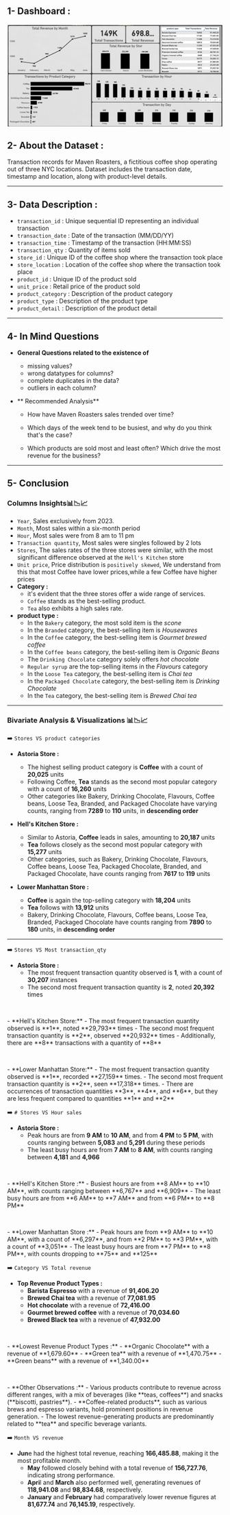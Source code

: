 ## 1- Dashboard :
  <p float="left">
  <img src='resources/image.png'/>
</p>

## 2- About the Dataset :
Transaction records for Maven Roasters, a fictitious coffee shop operating out of three NYC locations. Dataset includes the transaction date, timestamp and location, along with product-level details.
____________________________________________________________________________
## 3- Data Description :
- `transaction_id` : Unique sequential ID representing an individual transaction
- `transaction_date` : Date of the transaction (MM/DD/YY)
- `transaction_time` : Timestamp of the transaction (HH:MM:SS)
- `transaction_qty` : Quantity of items sold
- `store_id` : Unique ID of the coffee shop where the transaction took place
- `store_location` : Location of the coffee shop where the transaction took place
- `product_id` : Unique ID of the product sold
- `unit_price` : Retail price of the product sold
- `product_category` : Description of the product category
- `product_type` : Description of the product type
- `product_detail` : Description of the product detail
_________________________________________________________________________________
## 4- In Mind Questions
- **General Questions related to the existence of**
  - missing values?
  - wrong datatypes for columns?
  - complete duplicates in the data?
  - outliers in each column?
  
- ** Recommended Analysis**
    - How have Maven Roasters sales trended over time?

    - Which days of the week tend to be busiest, and why do you think that's the case?

    - Which products are sold most and least often? Which drive the most revenue for the business?
________________________________________________________________________________
## 5- Conclusion

### Columns Insights📊📉📈
- `Year`, Sales exclusively from 2023.
- `Month`, Most sales within a six-month period 
- `Hour`, Most sales were from 8 am to 11 pm
- `Transaction quantity`, Most sales were singles followed by 2 lots
- `Stores`, The sales rates of the three stores were similar, with the most significant difference observed at the `Hell's Kitchen` store
- `Unit price`, Price distribution is `positively skewed`, We understand from this that most Coffee have lower prices,while a few Coffee have higher prices
- **Category :**
     - it's evident that the three stores offer a wide range of services.
     - `Coffee` stands as the best-selling product.
     - `Tea` also exhibits a high sales rate.
- **product type :**
     - In the `Bakery` category, the most sold item is the *scone*
     - In the `Branded` category, the best-selling item is *Housewares*
     - In the `Coffee` category, the best-selling item is *Gourmet brewed coffee*
     - In the `Coffee beans` category, the best-selling item is *Organic Beans*
     - The `Drinking Chocolate` category solely offers *hot chocolate*
     - `Regular syrup` are the top-selling items in the *Flavours* category
     - In the `Loose Tea` category, the best-selling item is *Chai tea*
     - In the `Packaged Chocolate` category, the best-selling item is *Drinking Chocolate*
     - In the `Tea` category, the best-selling item is *Brewed Chai tea*
________________________________________________________________________________ 
### Bivariate Analysis & Visualizations 📊📉📈

➡️ `Stores VS product categories`
- **Astoria Store :** 
    - The highest selling product category is **Coffee** with a count of **20,025** units
    - Following Coffee, **Tea** stands as the second most popular category with a count of **16,260** units
    - Other categories like Bakery, Drinking Chocolate, Flavours, Coffee beans, Loose Tea, Branded, and Packaged Chocolate have varying counts, ranging from **7289** to **110** units, in **descending order**

- **Hell's Kitchen Store :**
    - Similar to Astoria, **Coffee** leads in sales, amounting to **20,187** units
    - **Tea** follows closely as the second most popular category with **15,277** units
    - Other categories, such as Bakery, Drinking Chocolate, Flavours, Coffee beans, Loose Tea, Packaged Chocolate, Branded, and Packaged Chocolate, have counts ranging from **7617** to **119** units  

- **Lower Manhattan Store :**
    - **Coffee** is again the top-selling category with **18,204** units
    - **Tea** follows with **13,912** units
    - Bakery, Drinking Chocolate, Flavours, Coffee beans, Loose Tea, Branded, Packaged Chocolate have counts ranging from **7890** to **180** units, in **descending order**
________________________________________________________________________________
➡️ `Stores VS Most transaction_qty`
- **Astoria Store :**
    - The most frequent transaction quantity observed is **1**, with a count of **30,207** instances
    - The second most frequent transaction quantity is **2**, noted **20,392** times
<p>&nbsp;</p>
- **Hell's Kitchen Store:**
    - The most frequent transaction quantity observed is **1**, noted **29,793** times
    - The second most frequent transaction quantity is **2**, observed **20,932** times
    - Additionally, there are **8** transactions with a quantity of **8**
<p>&nbsp;</p>
- **Lower Manhattan Store:**
    - The most frequent transaction quantity observed is **1**, recorded **27,159** times.
    - The second most frequent transaction quantity is **2**, seen **17,318** times.
    - There are occurrences of transaction quantities **3**, **4**, and **6**, but they are less frequent compared to quantities **1** and **2**

➡️ `# Stores VS Hour sales`
- **Astoria Store :**
    - Peak hours are from **9 AM** to **10 AM**, and from **4 PM** to **5 PM**, with counts ranging between **5,083** and **5,291** during these periods
    - The least busy hours are from **7 AM** to **8 AM**, with counts ranging between **4,181** and **4,966**
<p>&nbsp;</p>
- **Hell's Kitchen Store :**
    - Busiest hours are from **8 AM** to **10 AM**, with counts ranging between **6,767** and **6,909**
    - The least busy hours are from **6 AM** to **7 AM** and from **6 PM** to **8 PM**
<p>&nbsp;</p>
- **Lower Manhattan Store :**
    - Peak hours are from **9 AM** to **10 AM**, with a count of **6,297**, and from **2 PM** to **3 PM**, with a count of **3,051**
    - The least busy hours are from **7 PM** to **8 PM**, with counts dropping to **75** and **125**

➡️ `Category VS Total revenue`
- **Top Revenue Product Types :**
   - **Barista Espresso** with a revenue of **91,406.20**
   - **Brewed Chai tea** with a revenue of **77,081.95**
   - **Hot chocolate** with a revenue of **72,416.00**
   - **Gourmet brewed coffee** with a revenue of **70,034.60**
   - **Brewed Black tea** with a revenue of **47,932.00**
<p>&nbsp;</p>
- **Lowest Revenue Product Types :**
   - **Organic Chocolate** with a revenue of **1,679.60**
   - **Green tea** with a revenue of **1,470.75**
   - **Green beans** with a revenue of **1,340.00**
<p>&nbsp;</p>
- **Other Observations :**
    - Various products contribute to revenue across different ranges, with a mix of beverages (like **teas, coffees**) and snacks (**biscotti, pastries**).
    - **Coffee-related products**, such as various brews and espresso variants, hold prominent positions in revenue generation.
    - The lowest revenue-generating products are predominantly related to **tea** and specific beverage variants.

➡️ `Month VS revenue`
  - **Jun**e had the highest total revenue, reaching **166,485.88**, making it the most profitable month.
    - **May** followed closely behind with a total revenue of **156,727.76**, indicating strong performance.
    - **Apri**l and **March** also performed well, generating revenues of **118,941.08** and **98,834.68**, respectively.
    - **January** and **February** had comparatively lower revenue figures at **81,677.74** and **76,145.19**, respectively.
